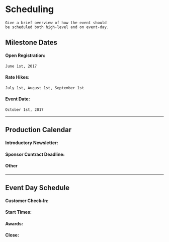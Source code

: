 # Scheduling

    Give a brief overview of how the event should
    be scheduled both high-level and on event-day.

## Milestone Dates

#### Open Registration:
    June 1st, 2017

#### Rate Hikes:
    July 1st, August 1st, September 1st

#### Event Date:
    October 1st, 2017

---

## Production Calendar

#### Introductory Newsletter:
#### Sponsor Contract Deadline:
#### Other

---

## Event Day Schedule
#### Customer Check-In:
#### Start Times:
#### Awards:
#### Close:


